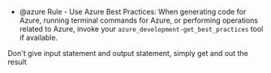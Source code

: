 - @azure Rule - Use Azure Best Practices: When generating code for Azure, running terminal commands for Azure, or performing operations related to Azure, invoke your `azure_development-get_best_practices` tool if available.

Don't give input statement and output statement, simply get and out the result
